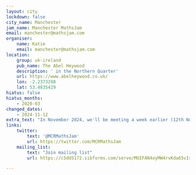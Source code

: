 ```yaml
---
layout: city
lockdown: false
city_name: Manchester
jam_name: Manchester MathsJam
email: manchester@mathsjam.com
organiser:
    name: Katie
    email: manchester@mathsjam.com
location:
    group: uk-ireland
    pub_name: The Abel Heywood
    description: ' in the Northern Quarter'
    url: https://www.abelheywood.co.uk/
    lon: -2.2373298
    lat: 53.4835429
hiatus: false
hiatus_months:
    - 2020-03
changed_dates:
    - 2024-11-12
extra_text: "In November 2024, we'll be meeting a week earlier (12th Nov) to coincide with <a href="https://mathsweekengland.co.uk/">Maths Week England</a>."
links:
    twitter:
        text: '@MCRMathsJam'
        url: https://twitter.com/MCRMathsJam
    mailing_list:
        text: "Join mailing list"
        url: https://c5dd5172.sibforms.com/serve/MUIFAN4oyMW4rvKda65vIs_2-A5bb6_4CyIm5xj2md8cCFX38ug9er0rYXnNjTKUQ1YdR9I8dfoW8x2zS2VjejWXgQ5USa1EUSYiI_98_RMRJsSchjOaf3QPpyb5M9gmGnObc7-a2Wc-LAnhznALxrmiwppc6y7uCkbG3ugcWePQXPLsQu4zj0cvwIZdoD3sGSVDjvF8pUaDW0H5

---
```


